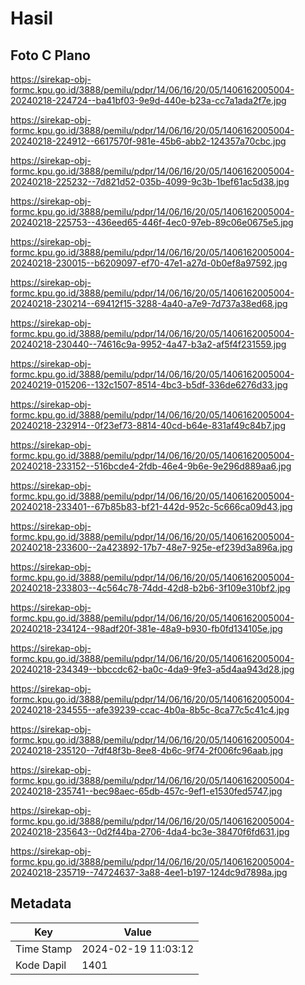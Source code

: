 # Hasil

## Foto C Plano

https://sirekap-obj-formc.kpu.go.id/3888/pemilu/pdpr/14/06/16/20/05/1406162005004-20240218-224724--ba41bf03-9e9d-440e-b23a-cc7a1ada2f7e.jpg

https://sirekap-obj-formc.kpu.go.id/3888/pemilu/pdpr/14/06/16/20/05/1406162005004-20240218-224912--6617570f-981e-45b6-abb2-124357a70cbc.jpg

https://sirekap-obj-formc.kpu.go.id/3888/pemilu/pdpr/14/06/16/20/05/1406162005004-20240218-225232--7d821d52-035b-4099-9c3b-1bef61ac5d38.jpg

https://sirekap-obj-formc.kpu.go.id/3888/pemilu/pdpr/14/06/16/20/05/1406162005004-20240218-225753--436eed65-446f-4ec0-97eb-89c06e0675e5.jpg

https://sirekap-obj-formc.kpu.go.id/3888/pemilu/pdpr/14/06/16/20/05/1406162005004-20240218-230015--b6209097-ef70-47e1-a27d-0b0ef8a97592.jpg

https://sirekap-obj-formc.kpu.go.id/3888/pemilu/pdpr/14/06/16/20/05/1406162005004-20240218-230214--69412f15-3288-4a40-a7e9-7d737a38ed68.jpg

https://sirekap-obj-formc.kpu.go.id/3888/pemilu/pdpr/14/06/16/20/05/1406162005004-20240218-230440--74616c9a-9952-4a47-b3a2-af5f4f231559.jpg

https://sirekap-obj-formc.kpu.go.id/3888/pemilu/pdpr/14/06/16/20/05/1406162005004-20240219-015206--132c1507-8514-4bc3-b5df-336de6276d33.jpg

https://sirekap-obj-formc.kpu.go.id/3888/pemilu/pdpr/14/06/16/20/05/1406162005004-20240218-232914--0f23ef73-8814-40cd-b64e-831af49c84b7.jpg

https://sirekap-obj-formc.kpu.go.id/3888/pemilu/pdpr/14/06/16/20/05/1406162005004-20240218-233152--516bcde4-2fdb-46e4-9b6e-9e296d889aa6.jpg

https://sirekap-obj-formc.kpu.go.id/3888/pemilu/pdpr/14/06/16/20/05/1406162005004-20240218-233401--67b85b83-bf21-442d-952c-5c666ca09d43.jpg

https://sirekap-obj-formc.kpu.go.id/3888/pemilu/pdpr/14/06/16/20/05/1406162005004-20240218-233600--2a423892-17b7-48e7-925e-ef239d3a896a.jpg

https://sirekap-obj-formc.kpu.go.id/3888/pemilu/pdpr/14/06/16/20/05/1406162005004-20240218-233803--4c564c78-74dd-42d8-b2b6-3f109e310bf2.jpg

https://sirekap-obj-formc.kpu.go.id/3888/pemilu/pdpr/14/06/16/20/05/1406162005004-20240218-234124--98adf20f-381e-48a9-b930-fb0fd134105e.jpg

https://sirekap-obj-formc.kpu.go.id/3888/pemilu/pdpr/14/06/16/20/05/1406162005004-20240218-234349--bbccdc62-ba0c-4da9-9fe3-a5d4aa943d28.jpg

https://sirekap-obj-formc.kpu.go.id/3888/pemilu/pdpr/14/06/16/20/05/1406162005004-20240218-234555--afe39239-ccac-4b0a-8b5c-8ca77c5c41c4.jpg

https://sirekap-obj-formc.kpu.go.id/3888/pemilu/pdpr/14/06/16/20/05/1406162005004-20240218-235120--7df48f3b-8ee8-4b6c-9f74-2f006fc96aab.jpg

https://sirekap-obj-formc.kpu.go.id/3888/pemilu/pdpr/14/06/16/20/05/1406162005004-20240218-235741--bec98aec-65db-457c-9ef1-e1530fed5747.jpg

https://sirekap-obj-formc.kpu.go.id/3888/pemilu/pdpr/14/06/16/20/05/1406162005004-20240218-235643--0d2f44ba-2706-4da4-bc3e-38470f6fd631.jpg

https://sirekap-obj-formc.kpu.go.id/3888/pemilu/pdpr/14/06/16/20/05/1406162005004-20240218-235719--74724637-3a88-4ee1-b197-124dc9d7898a.jpg


## Metadata

| Key        | Value               |
| ---------- | ------------------- |
| Time Stamp | 2024-02-19 11:03:12 |
| Kode Dapil | 1401                |




